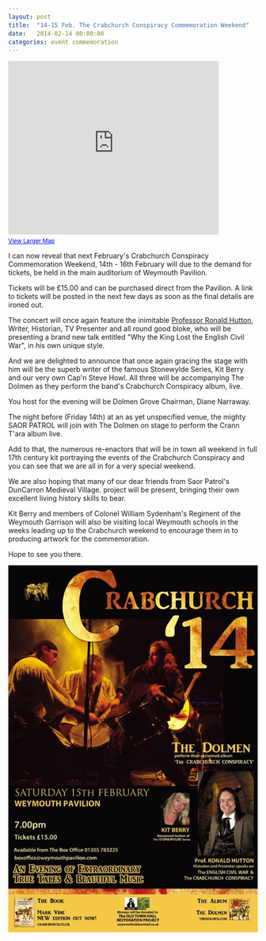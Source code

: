 ```yaml
---
layout: post
title:  "14-15 Feb. The Crabchurch Conspiracy Commemoration Weekend"
date:   2014-02-14 00:00:00
categories: event commemoration 
---
```



<iframe width="425" height="350" frameborder="0" scrolling="no" marginheight="0" marginwidth="0" src="https://maps.google.co.uk/maps?ie=UTF8&amp;q=weymouth+pavilion&amp;fb=1&amp;gl=uk&amp;hq=weymouth+pavilion+theatre&amp;cid=27009918125259020&amp;t=m&amp;iwloc=&amp;ll=50.608795,-2.448833&amp;spn=0.006295,0.006295&amp;output=embed"></iframe><br /><small><a href="https://maps.google.co.uk/maps?ie=UTF8&amp;q=weymouth+pavilion&amp;fb=1&amp;gl=uk&amp;hq=weymouth+pavilion+theatre&amp;cid=27009918125259020&amp;t=m&amp;iwloc=&amp;ll=50.608795,-2.448833&amp;spn=0.006295,0.006295&amp;source=embed" style="color:#0000FF;text-align:left">View Larger Map</a></small>


I can now reveal that next February's Crabchurch Conspiracy Commemoration Weekend, 14th - 16th February will due to the demand for tickets, be held in the main auditorium of Weymouth Pavilion.
 
Tickets will be £15.00 and can be purchased direct from the Pavilion. A link to tickets will be posted in the next few days as soon as the final details are ironed out.
 
The concert will once again feature the inimitable [Professor Ronald Hutton][prof_link], Writer, Historian, TV Presenter and all round good bloke, who will be presenting a brand new talk entitled "Why the King Lost the English Civil War", in his own unique style.
 
And we are delighted to announce that once again gracing the stage with him will be the superb writer of the famous Stonewylde Series, Kit Berry and our very own Cap'n Steve Howl. All three will be accompanying The Dolmen as they perform the band's Crabchurch Conspiracy album, live.
 
You host for the evening will be Dolmen Grove Chairman, Diane Narraway.
 
The night before (Friday 14th) at an as yet unspecified venue, the mighty SAOR PATROL will join with The Dolmen on stage to perform the Crann T'ara album live.
 
Add to that, the numerous re-enactors that will be in town all weekend in full 17th century kit portraying the events of the Crabchurch Conspiracy and you can see that we are all in for a very special weekend.
 
We are also hoping that many of our dear friends from Saor Patrol's DunCarron Medieval Village. project will be present, bringing their own excellent living history skills to bear.
 
Kit Berry and members of Colonel William Sydenham's Regiment of the Weymouth Garrison will also be visiting local Weymouth schools in the weeks leading up to the Crabchurch weekend to encourage them in to producing artwork for the commemoration.
 
Hope to see you there.

![14-15 Feb. The Crabchurch Conspiracy Commemoration Weekend][poster]

[poster]: /images/event_weekend_14.jpg "14-15 Feb. The Crabchurch Conspiracy Commemoration Weekend"
[prof_link]: http://www.bristol.ac.uk/history/staff/hutton.html